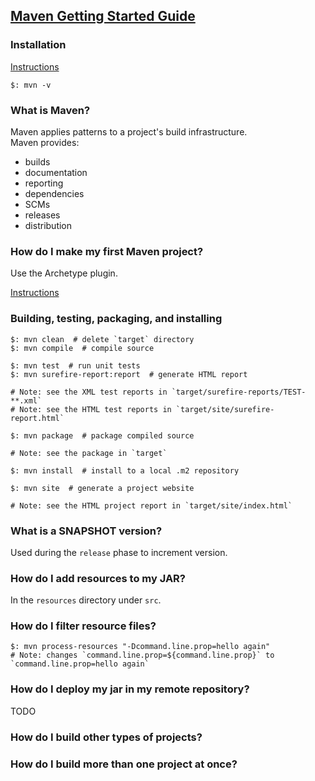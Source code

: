 ## [Maven Getting Started Guide](https://maven.apache.org/guides/getting-started/index.html)

### Installation

[Instructions](../../../AboutMaven/Use/Install)

```
$: mvn -v
```

### What is Maven?

Maven applies patterns to a project's build infrastructure.  
Maven provides:
* builds
* documentation
* reporting
* dependencies
* SCMs
* releases
* distribution

### How do I make my first Maven project?

Use the Archetype plugin.  

[Instructions](../MavenIn5Min)

### Building, testing, packaging, and installing

```
$: mvn clean  # delete `target` directory
$: mvn compile  # compile source
```

```
$: mvn test  # run unit tests
$: mvn surefire-report:report  # generate HTML report

# Note: see the XML test reports in `target/surefire-reports/TEST-**.xml`
# Note: see the HTML test reports in `target/site/surefire-report.html`
```

```
$: mvn package  # package compiled source

# Note: see the package in `target`
```

```
$: mvn install  # install to a local .m2 repository
```

```
$: mvn site  # generate a project website

# Note: see the HTML project report in `target/site/index.html`
```

### What is a SNAPSHOT version?

Used during the `release` phase to increment version.  

### How do I add resources to my JAR?

In the `resources` directory under `src`.  

### How do I filter resource files?

```
$: mvn process-resources "-Dcommand.line.prop=hello again"
# Note: changes `command.line.prop=${command.line.prop}` to `command.line.prop=hello again`
```

### How do I deploy my jar in my remote repository?

TODO

### How do I build other types of projects?
### How do I build more than one project at once?
